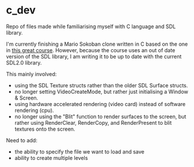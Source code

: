 # c_dev
Repo of files made while familiarising myself with C language and SDL library.

I'm currently finishing a Mario Sokoban clone written in C based on the one in [this great course](https://openclassrooms.com/en/courses/19980-apprenez-a-programmer-en-c?status=published). However, because the course uses an out of date version of the SDL library, I am writing it to be up to date with the current SDL2.0 library. 

This mainly involved:
- using the SDL Texture structs rather than the older SDL Surface structs.
- no longer setting VideoCreateMode, but rather just initialising a Window & Screen.
- using hardware accelerated rendering (video card) instead of software rendering (cpu).
- no longer using the "Blit" function to render surfaces to the screen, but rather using RenderClear, RenderCopy, and RenderPresent to blit textures onto the screen. 

Need to add:
- the ability to specify the file we want to load and save
- ability to create multiple levels
